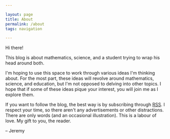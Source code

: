 ```yaml
---

layout: page
title: About
permalink: /about
tags: navigation

---
```


Hi there!

This blog is about mathematics, science, and a student trying to wrap his head around both.

I'm hoping to use this space to work through various ideas I'm thinking about. For the most part, these ideas will revolve around mathematics, science, and education, but I'm not opposed to delving into other topics. I hope that if some of these ideas pique your interest, you will join me as I explore them.

If you want to follow the blog, the best way is by subscribing through [RSS](https://jeremycote.me/feed). I respect your time, so there aren't any advertisements or other distractions. There are only words (and an occasional illustration). This is a labour of love. My gift to you, the reader.

&#8211; Jeremy
